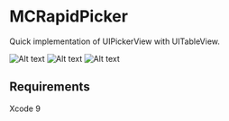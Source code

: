 # MCRapidPicker

Quick implementation of UIPickerView with UITableView.

![Alt text](https://imgur.com/5MCJSoA.png "")
![Alt text](https://imgur.com/U1LBo2b.png "")
![Alt text](https://imgur.com/GkqPDMx.png "")

## Requirements
Xcode 9
